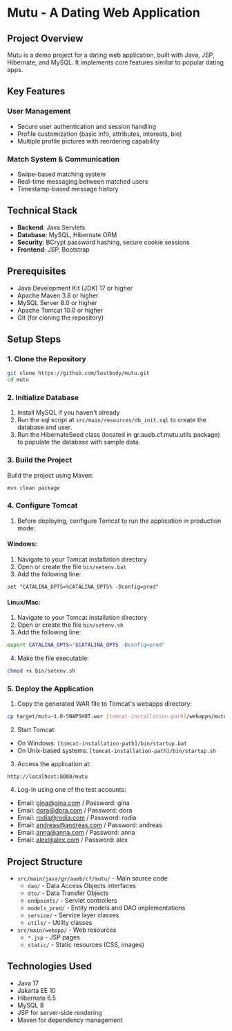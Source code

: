 # Mutu - A Dating Web Application

## Project Overview
Mutu is a demo project for a dating web application, built with Java, JSP, Hibernate, and MySQL.
It implements core features similar to popular dating apps.

## Key Features

### User Management
* Secure user authentication and session handling
* Profile customization (basic info, attributes, interests, bio)
* Multiple profile pictures with reordering capability

### Match System & Communication
* Swipe-based matching system
* Real-time messaging between matched users
* Timestamp-based message history

## Technical Stack
* **Backend**: Java Servlets
* **Database**: MySQL, Hibernate ORM
* **Security**: BCrypt password hashing, secure cookie sessions
* **Frontend**: JSP, Bootstrap

## Prerequisites
- Java Development Kit (JDK) 17 or higher
- Apache Maven 3.8 or higher
- MySQL Server 8.0 or higher
- Apache Tomcat 10.0 or higher
- Git (for cloning the repository)

## Setup Steps

### 1. Clone the Repository
```bash
git clone https://github.com/lostbody/mutu.git
cd mutu
```

### 2. Initialize Database
1. Install MySQL if you haven't already
2. Run the sql script at `src/main/resources/db_init.sql` to create the database and user.
3. Run the HibernateSeed class (located in gr.aueb.cf.mutu.utils package) to populate the database with sample data.

### 3. Build the Project
Build the project using Maven:
```bash
mvn clean package
```

### 4. Configure Tomcat
1. Before deploying, configure Tomcat to run the application in production mode:

#### Windows:
1. Navigate to your Tomcat installation directory
2. Open or create the file `bin/setenv.bat`
3. Add the following line:
```batch
set "CATALINA_OPTS=%CATALINA_OPTS% -Dconfig=prod"
```

#### Linux/Mac:
1. Navigate to your Tomcat installation directory
2. Open or create the file `bin/setenv.sh`
3. Add the following line:
```bash
export CATALINA_OPTS="$CATALINA_OPTS -Dconfig=prod"
```
4. Make the file executable:
```bash
chmod +x bin/setenv.sh
```

### 5. Deploy the Application
1. Copy the generated WAR file to Tomcat's webapps directory:
```bash
cp target/mutu-1.0-SNAPSHOT.war [tomcat-installation-path]/webapps/mutu.war
```

2. Start Tomcat:
- On Windows: `[tomcat-installation-path]/bin/startup.bat`
- On Unix-based systems: `[tomcat-installation-path]/bin/startup.sh`

3. Access the application at:
```
http://localhost:8080/mutu
```
4. Log-in using one of the test accounts:
- Email: gina@gina.com / Password: gina
- Email: dora@dora.com / Password: dora
- Email: rodia@rodia.com / Password: rodia
- Email: andreas@andreas.com / Password: andreas
- Email: anna@anna.com / Password: anna
- Email: alex@alex.com / Password: alex

## Project Structure
- `src/main/java/gr/aueb/cf/mutu/` - Main source code
    - `dao/` - Data Access Objects interfaces
    - `dto/` - Data Transfer Objects
    - `endpoints/` - Servlet controllers
    - `models_prod/` - Entity models and DAO implementations
    - `service/` - Service layer classes
    - `utils/` - Utility classes
- `src/main/webapp/` - Web resources
    - `*.jsp` - JSP pages
    - `static/` - Static resources (CSS, images)

## Technologies Used
- Java 17
- Jakarta EE 10
- Hibernate 6.5
- MySQL 8
- JSP for server-side rendering
- Maven for dependency management